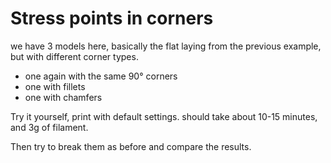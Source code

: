 # Stress points in corners

we have 3 models here, basically the flat laying from the previous example, but with different corner types.

- one again with the same 90° corners
- one with fillets
- one with chamfers

Try it yourself, print with default settings.
should take about 10-15 minutes, and 3g of filament.


Then try to break them as before and compare the results.
